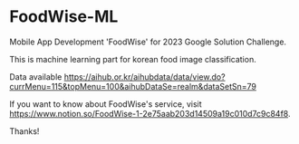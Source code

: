 # FoodWise-ML
Mobile App Development 'FoodWise' for 2023 Google Solution Challenge.

This is machine learning part for korean food image classification.

Data available https://aihub.or.kr/aihubdata/data/view.do?currMenu=115&topMenu=100&aihubDataSe=realm&dataSetSn=79

If you want to know about FoodWise's service, visit https://www.notion.so/FoodWise-1-2e75aab203d14509a19c010d7c9c84f8.


Thanks!

